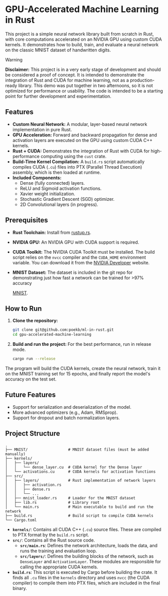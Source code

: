 # GPU-Accelerated Machine Learning in Rust

This project is a simple neural network library built from scratch in Rust, with core computations accelerated on an NVIDIA GPU using custom CUDA kernels. It demonstrates how to build, train, and evaluate a neural network on the classic MNIST dataset of handwritten digits.

> [!WARNING]
> **Disclaimer:** This project is in a very early stage of development and should be considered a proof of concept. It is intended to demonstrate the integration of Rust and CUDA for machine learning, not as a production-ready library. This demo was put together in two afternoons, so it is not optimized for performance or usability. The code is intended to be a starting point for further development and experimentation.

## Features

-   **Custom Neural Network:** A modular, layer-based neural network implementation in pure Rust.
-   **GPU Acceleration:** Forward and backward propagation for dense and activation layers are executed on the GPU using custom CUDA C++ kernels.
-   **Rust + CUDA:** Demonstrates the integration of Rust with CUDA for high-performance computing using the `cust` crate.
-   **Build-Time Kernel Compilation:** A `build.rs` script automatically compiles CUDA (`.cu`) files into PTX (Parallel Thread Execution) assembly, which is then loaded at runtime.
-   **Included Components:**
    -   Dense (fully connected) layers.
    -   ReLU and Sigmoid activation functions.
    -   Xavier weight initialization.
    -   Stochastic Gradient Descent (SGD) optimizer.
    -   2D Convolutional layers (in progress).

## Prerequisites

-   **Rust Toolchain:** Install from [rustup.rs](https://rustup.rs/).
-   **NVIDIA GPU:** An NVIDIA GPU with CUDA support is required.
-   **CUDA Toolkit:** The NVIDIA CUDA Toolkit must be installed. The build script relies on the `nvcc` compiler and the `CUDA_HOME` environment variable. You can download it from the [NVIDIA Developer](https://developer.nvidia.com/cuda-downloads) website.
-   **MNIST Dataset:** The dataset is included in the git repo for demonstrating just how fast a network can be trained for >97% accuracy

    [MNIST](https://www.kaggle.com/datasets/hojjatk/mnist-dataset).

## How to Run

1.  **Clone the repository:**
    ```bash
    git clone git@github.com:poekb/ml-in-rust.git
    cd gpu-accelerated-machine-learning
    ```

2.  **Build and run the project:**
    For the best performance, run in release mode.
    ```bash
    cargo run --release
    ```

The program will build the CUDA kernels, create the neural network, train it on the MNIST training set for 15 epochs, and finally report the model's accuracy on the test set.

## Future Features
-   Support for serialization and deserialization of the model.
-   More advanced optimizers (e.g., Adam, RMSprop).
-   Support for dropout and batch normalization layers.

## Project Structure

```
.
├── MNIST/                  # MNIST dataset files (must be added manually)
├── kernels/
│   ├── layers/
│   │   └── dense_layer.cu  # CUDA kernel for the Dense layer
│   └── activations.cu      # CUDA kernels for activation functions
├── src/
│   ├── layers/             # Rust implementation of network layers
│   │   ├── activation.rs
│   │   ├── dense.rs
│   │   └── ...
│   ├── mnist_loader.rs     # Loader for the MNIST dataset
│   ├── lib.rs              # Library root
│   └── main.rs             # Main executable to build and run the network
├── build.rs                # Build script to compile CUDA kernels
└── Cargo.toml
```

-   **`kernels/`**: Contains all CUDA C++ (`.cu`) source files. These are compiled to PTX format by the `build.rs` script.
-   **`src/`**: Contains all the Rust source code.
    -   **`src/main.rs`**: Defines the network architecture, loads the data, and runs the training and evaluation loop.
    -   **`src/layers/`**: Defines the building blocks of the network, such as `DenseLayer` and `ActivationLayer`. These modules are responsible for calling the appropriate CUDA kernels.
-   **`build.rs`**: This script is executed by Cargo before building the crate. It finds all `.cu` files in the `kernels` directory and uses `nvcc` (the CUDA compiler) to compile them into PTX files, which are included in the final binary.